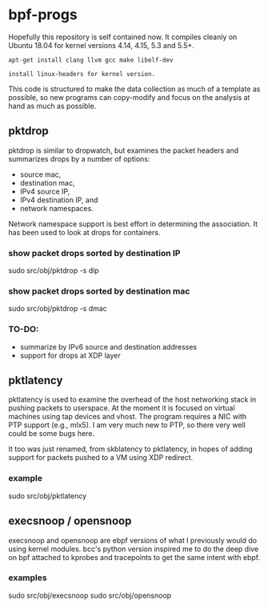 # bpf-progs

Hopefully this repository is self contained now. It compiles cleanly on Ubuntu
18.04 for kernel versions 4.14, 4.15, 5.3 and 5.5+.
```
apt-get install clang llvm gcc make libelf-dev

install linux-headers for kernel version.
```
This code is structured to make the data collection as much of a template
as possible, so new programs can copy-modify and focus on the analysis at
hand as much as possible.

## pktdrop

pktdrop is similar to dropwatch, but examines the packet headers and summarizes
drops by a number of options:
- source mac,
- destination mac,
- IPv4 source IP,
- IPv4 destination IP, and
- network namespaces.

Network namespace support is best effort in determining the association. It has
been used to look at drops for containers.

### show packet drops sorted by destination IP
sudo src/obj/pktdrop -s dip

### show packet drops sorted by destination mac
sudo src/obj/pktdrop -s dmac

### TO-DO:
- summarize by IPv6 source and destination addresses
- support for drops at XDP layer
 
## pktlatency

pktlatency is used to examine the overhead of the host networking stack in
pushing packets to userspace. At the moment it is focused on virtual machines
using tap devices and vhost. The program requires a NIC with PTP support
(e.g., mlx5). I am very much new to PTP, so there very well could be some
bugs here.

It too was just renamed, from skblatency to pktlatency, in hopes of adding
support for packets pushed to a VM using XDP redirect.

### example
sudo src/obj/pktlatency

## execsnoop / opensnoop

execsnoop and opensnoop are ebpf versions of what I previously would do using
kernel modules. bcc's python version inspired me to do the deep dive on bpf
attached to kprobes and tracepoints to get the same intent with ebpf.

### examples
sudo src/obj/execsnoop
sudo src/obj/opensnoop

